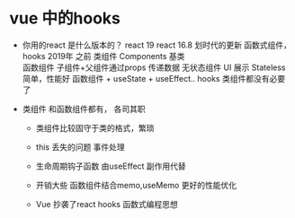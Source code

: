 # vue 中的hooks
- 你用的react 是什么版本的？
     react 19
     react 16.8 划时代的更新 函数式组件， hooks 2019年
     之前 类组件 Components 基类  
     函数组件 子组件+父组件通过props 传递数据 无状态组件
     UI 展示 Stateless 简单，性能好
     函数组件 + useState + useEffect.. hooks 类组件都没有必要了

- 类组件
    和函数组件都有， 各司其职
    - 类组件比较固守于类的格式，繁琐
    - this 丢失的问题 事件处理
    - 生命周期钩子函数 由useEffect 副作用代替
    - 开销大些 函数组件结合memo,useMemo 更好的性能优化

    - Vue 抄袭了react 
           hooks 函数式编程思想
      



